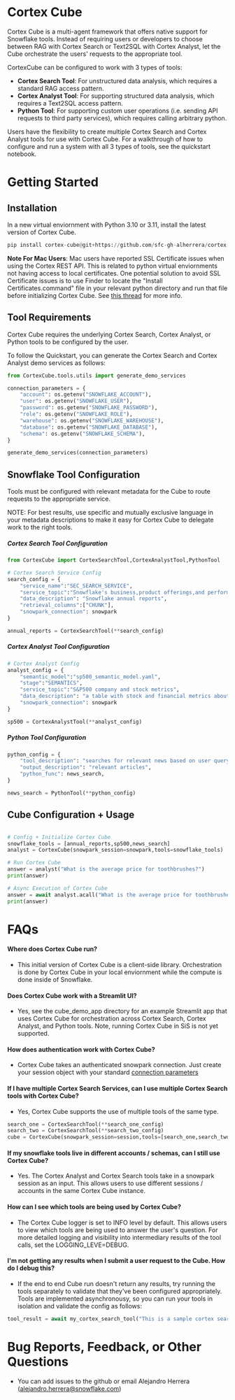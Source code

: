 # Cortex Cube 

Cortex Cube is a multi-agent framework that offers native support for Snowflake tools. Instead of requiring users or developers to choose between RAG with Cortex Search or Text2SQL with Cortex Analyst, let the Cube orchestrate the users' requests to the appropriate tool. 

CortexCube can be configured to work with 3 types of tools:
- **Cortex Search Tool**: For unstructured data analysis, which requires a standard RAG access pattern.
- **Cortex Analyst Tool**: For supporting structured data analysis, which requires a Text2SQL access pattern.
- **Python Tool**: For supporting custom user operations (i.e. sending API requests to third party services), which requires calling arbitrary python.

Users have the flexibility to create multiple Cortex Search and Cortex Analyst tools for use with Cortex Cube. For a walkthrough of how to configure and run a system with all 3 types of tools, see the quickstart notebook. 

# Getting Started 

## Installation 
In a new virtual enviornment with Python 3.10 or 3.11, install the latest version of Cortex Cube.
```python
pip install cortex-cube@git+https://github.com/sfc-gh-alherrera/cortex-cube.git
```

**Note For Mac Users**: Mac users have reported SSL Certificate issues when using the Cortex REST API. This is related to python virtual enviornments not having access to local certificates. One potential solution to avoid SSL Certificate issues is to use Finder to locate the "Install Certificates.command" file in your relevant python directory and run that file before initializing Cortex Cube. See [this thread](https://github.com/python/cpython/issues/87570#issuecomment-1093904961) for more info.

## Tool Requirements
Cortex Cube requires the underlying Cortex Search, Cortex Analyst, or Python tools to be configured by the user. 

To follow the Quickstart, you can generate the Cortex Search and Cortex Analyst demo services as follows:
```python
from CortexCube.tools.utils import generate_demo_services

connection_parameters = {
    "account": os.getenv("SNOWFLAKE_ACCOUNT"),
    "user": os.getenv("SNOWFLAKE_USER"),
    "password": os.getenv("SNOWFLAKE_PASSWORD"),
    "role": os.getenv("SNOWFLAKE_ROLE"),
    "warehouse": os.getenv("SNOWFLAKE_WAREHOUSE"),
    "database": os.getenv("SNOWFLAKE_DATABASE"),
    "schema": os.getenv("SNOWFLAKE_SCHEMA"),
}

generate_demo_services(connection_parameters)
```


## Snowflake Tool Configuration
Tools must be configured with relevant metadata for the Cube to route requests to the appropriate service.

NOTE: For best results, use specific and mutually exclusive language in your metadata descriptions to make it easy for Cortex Cube to delegate work to the right tools.

##### Cortex Search Tool Configuration
```python
from CortexCube import CortexSearchTool,CortexAnalystTool,PythonTool

# Cortex Search Service Config
search_config = {
    "service_name":"SEC_SEARCH_SERVICE",
    "service_topic":"Snowflake's business,product offerings,and performance",
    "data_description": "Snowflake annual reports",
    "retrieval_columns":["CHUNK"],
    "snowpark_connection": snowpark
}

annual_reports = CortexSearchTool(**search_config)
```
##### Cortex Analyst Tool Configuration
```python
# Cortex Analyst Config
analyst_config = {
    "semantic_model":"sp500_semantic_model.yaml",
    "stage":"SEMANTICS",
    "service_topic":"S&P500 company and stock metrics",
    "data_description": "a table with stock and financial metrics about S&P500 companies ",
    "snowpark_connection": snowpark
}

sp500 = CortexAnalystTool(**analyst_config)
```
##### Python Tool Configuration
```python
python_config = {
    "tool_description": "searches for relevant news based on user query",
    "output_description": "relevant articles",
    "python_func": news_search,
}

news_search = PythonTool(**python_config)
```

## Cube Configuration + Usage
````python

# Config + Initialize Cortex Cube
snowflake_tools = [annual_reports,sp500,news_search]
analyst = CortexCube(snowpark_session=snowpark,tools=snowflake_tools)

# Run Cortex Cube
answer = analyst("What is the average price for toothbrushes?")
print(answer)

# Async Execution of Cortex Cube
answer = await analyst.acall("What is the average price for toothbrushes?")
print(answer)
````

# FAQs

#### Where does Cortex Cube run?
- This initial version of Cortex Cube is a client-side library. Orchestration is done by Cortex Cube in your local enviornment while the compute is done inside of Snowflake.

#### Does Cortex Cube work with a Streamlit UI?
- Yes, see the cube_demo_app directory for an example Streamlit app that uses Cortex Cube for orchestration across Cortex Search, Cortex Analyst, and Python tools. Note, running Cortex Cube in SiS is not yet supported.

#### How does authentication work with Cortex Cube?
- Cortex Cube takes an authenticated snowpark connection. Just create your session object with your standard [connection parameters](https://docs.snowflake.com/en/developer-guide/snowpark/reference/python/latest/snowpark/api/snowflake.snowpark.Session)

#### If I have multiple Cortex Search Services, can I use multiple Cortex Search tools with Cortex Cube?
- Yes, Cortex Cube supports the use of multiple tools of the same type. 
```python
search_one = CortexSearchTool(**search_one_config)
search_two = CortexSearchTool(**search_two_config)
cube = CortexCube(snowpark_session=session,tools=[search_one,search_two]
```

#### If my snowflake tools live in different accounts / schemas, can I still use Cortex Cube?
- Yes. The Cortex Analyst and Cortex Search tools take in a snowpark session as an input. This allows users to use different sessions / accounts in the same Cortex Cube instance.

#### How can I see which tools are being used by Cortex Cube?
- The Cortex Cube logger is set to INFO level by default. This allows users to view which tools are being used to answer the user's question. For more detailed logging and visibility into intermediary results of the tool calls, set the LOGGING_LEVE=DEBUG.

#### I'm not getting any results when I submit a user request to the Cube. How do I debug this?
- If the end to end Cube run doesn't return any results, try running the tools separately to validate that they've been configured appropriately. Tools are implemented asynchronousy, so you can run your tools in isolation and validate the config as follows:
```python
tool_result = await my_cortex_search_tool("This is a sample cortex search question")
```

# Bug Reports, Feedback, or Other Questions
- You can add issues to the github or email Alejandro Herrera (alejandro.herrera@snowflake.com)




